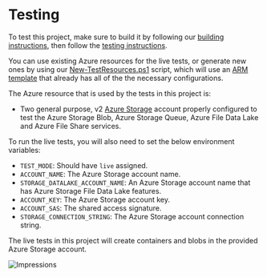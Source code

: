 # Testing

To test this project, make sure to build it by following our [building instructions](https://github.com/Azure/azure-sdk-for-js/blob/master/CONTRIBUTING.md#building), then follow the [testing instructions](https://github.com/Azure/azure-sdk-for-js/blob/master/CONTRIBUTING.md#testing).

You can use existing Azure resources for the live tests, or generate new ones by using our [New-TestResources.ps1](https://github.com/Azure/azure-sdk-for-js/blob/master/eng/common/TestResources/New-TestResources.ps1) script, which will use an [ARM template](https://github.com/Azure/azure-sdk-for-js/blob/master/sdk/storage/test-resources.json) that already has all of the the necessary configurations.

The Azure resource that is used by the tests in this project is:

- Two general purpose, v2 [Azure Storage](https://docs.microsoft.com/azure/storage/common/storage-account-overview) account properly configured to test the Azure Storage Blob, Azure Storage Queue, Azure File Data Lake and Azure File Share services.

To run the live tests, you will also need to set the below environment variables:

- `TEST_MODE`: Should have `live` assigned.
- `ACCOUNT_NAME`: The Azure Storage account name.
- `STORAGE_DATALAKE_ACCOUNT_NAME`: An Azure Storage account name that has Azure Storage File Data Lake features.
- `ACCOUNT_KEY`: The Azure Storage account key.
- `ACCOUNT_SAS`: The shared access signature.
- `STORAGE_CONNECTION_STRING`: The Azure Storage account connection string.

The live tests in this project will create containers and blobs in the provided Azure Storage account.

![Impressions](https://azure-sdk-impressions.azurewebsites.net/api/impressions/azure-sdk-for-js%2Fsdk%2Fstorage%2Fstorage-blob%2Ftest%2FREADME.png)
